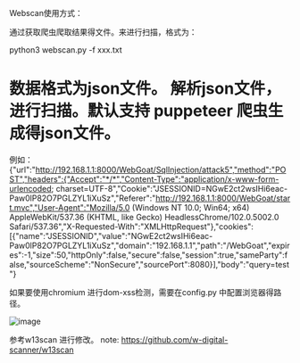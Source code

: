 Webscan使用方式：

通过获取爬虫爬取结果得文件。来进行扫描，格式为：

python3  webscan.py  -f  xxx.txt

# 数据格式为json文件。 解析json文件，进行扫描。默认支持 puppeteer 爬虫生成得json文件。

例如：
{"url":"http://192.168.1.1:8000/WebGoat/SqlInjection/attack5","method":"POST","headers":{"Accept":"*/*","Content-Type":"application/x-www-form-urlencoded; charset=UTF-8","Cookie":"JSESSIONID=NGwE2ct2wsIHi6eac-Paw0lP82O7PGLZYL1iXuSz","Referer":"http://192.168.1.1:8000/WebGoat/start.mvc","User-Agent":"Mozilla/5.0 (Windows NT 10.0; Win64; x64) AppleWebKit/537.36 (KHTML, like Gecko) HeadlessChrome/102.0.5002.0 Safari/537.36","X-Requested-With":"XMLHttpRequest"},"cookies":[{"name":"JSESSIONID","value":"NGwE2ct2wsIHi6eac-Paw0lP82O7PGLZYL1iXuSz","domain":"192.168.1.1","path":"/WebGoat","expires":-1,"size":50,"httpOnly":false,"secure":false,"session":true,"sameParty":false,"sourceScheme":"NonSecure","sourcePort":8080}],"body":"query=test"}

如果要使用chromium 进行dom-xss检测，需要在config.py 中配置浏览器得路径。

![image](https://user-images.githubusercontent.com/14980632/183051079-641bb701-8592-43d3-9c4c-4b9d640592e1.png)


参考w13scan 进行修改。
note:
https://github.com/w-digital-scanner/w13scan
